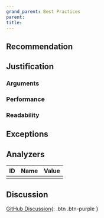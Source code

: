 ```yaml
---
grand_parent: Best Practices
parent: 
title: 
---
```


## Recommendation

## Justification

### Arguments

### Performance

### Readability

## Exceptions

## Analyzers

| ID | Name | Value
|:-|:-|:-|
| | | |

## Discussion

[GitHub Discussion](){: .btn .btn-purple }
